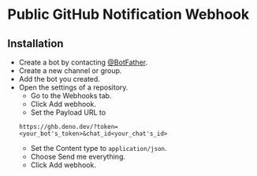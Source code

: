 # Public GitHub Notification Webhook

## Installation

- Create a bot by contacting [@BotFather](https://t.me/BotFather).
- Create a new channel or group.
- Add the bot you created.
- Open the settings of a repository.
  - Go to the Webhooks tab.
  - Click Add webhook.
  - Set the Payload URL to
  ```
  https://ghb.deno.dev/?token=<your_bot's_token>&chat_id<your_chat's_id>
  ```
  - Set the Content type to `application/json`.
  - Choose Send me everything.
  - Click Add webhook.
